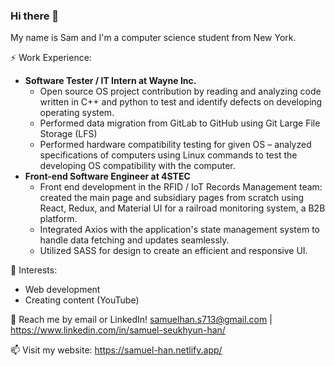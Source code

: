 ### Hi there 👋

My name is Sam and I'm a computer science student from New York.

⚡️ Work Experience:
- **Software Tester / IT Intern at Wayne Inc.**
  - Open source OS project contribution by reading and analyzing code written in C++ and python to test and identify defects on developing operating system.
  - Performed data migration from GitLab to GitHub using Git Large File Storage (LFS)
  - Performed hardware compatibility testing for given OS – analyzed specifications of computers using Linux commands to test the developing OS compatibility with the computer.
- **Front-end Software Engineer at 4STEC**
  - Front end development in the RFID / IoT Records Management team: created the main page and subsidiary pages from scratch using React, Redux, and Material UI for a railroad monitoring system, a B2B platform.
  - Integrated Axios with the application's state management system to handle data fetching and updates seamlessly.
  - Utilized SASS for design to create an efficient and responsive UI.

 🌱 Interests:
 - Web development
 - Creating content (YouTube)

💬 Reach me by email or LinkedIn! samuelhan.s713@gmail.com | https://www.linkedin.com/in/samuel-seukhyun-han/

📫 Visit my website: https://samuel-han.netlify.app/
